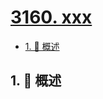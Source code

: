 # [3160. xxx](https://github.com/Tdahuyou/TNotes.leetcode/tree/main/notes/3160.%20xxx)

<!-- region:toc -->

- [1. 📝 概述](#1--概述)

<!-- endregion:toc -->

## 1. 📝 概述

